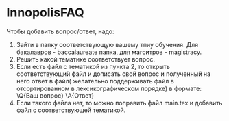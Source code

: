 # InnopolisFAQ
Чтобы добавить вопрос/ответ, надо:

1. Зайти в папку соответствующую вашему тпиу обучения. Для бакалавров - baccalaureate папка, для магситров - magistracy.
2. Решить какой тематике соответствует вопрос.
3. Если есть файл с тематикой из пункта 2, то открыть соответствующий файл и дописать свой вопрос и полученный на него ответ в файл( желательно поддерживать файл в отсортированном в лексикографическом порядке) в формате: \Q{Ваш вопрос} \A{Ответ}
4. Если такого файла нет, то можно поправить файл main.tex и добавить файл с соответствующей тематикой.
